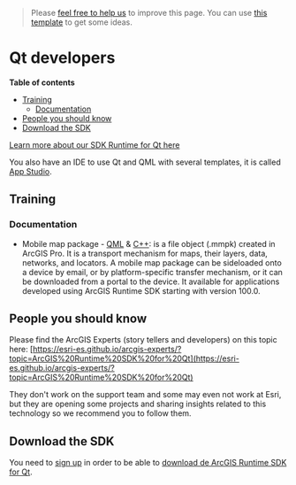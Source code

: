 > Please [feel free to help us](#contributions) to improve this page. You can use [this template](https://github.com/esri-es/awesome-arcgis/blob/master/RESOURCE_PAGE_TEMPLATE.md) to get some ideas.


# Qt developers
<!-- START doctoc generated TOC please keep comment here to allow auto update -->
<!-- DON'T EDIT THIS SECTION, INSTEAD RE-RUN doctoc TO UPDATE -->
**Table of contents**

- [Training](#training)
  - [Documentation](#documentation)
- [People you should know](#people-you-should-know)
- [Download the SDK](#download-the-sdk)

<!-- END doctoc generated TOC please keep comment here to allow auto update -->

[Learn more about our SDK Runtime for Qt here](https://developers.arcgis.com/qt/latest)

You also have an IDE to use Qt and QML with several templates, it is called
[App Studio](app-studio/README.md).

## Training
### Documentation
* Mobile map package - [QML](https://developers.arcgis.com/qt/latest/qml/guide/mobile-map-package.htm) & [C++](https://developers.arcgis.com/qt/latest/cpp/guide/mobile-map-package.htm): is a file object (.mmpk) created in ArcGIS Pro. It is a transport mechanism for maps, their layers, data, networks, and locators. A mobile map package can be sideloaded onto a device by email, or by platform-specific transfer mechanism, or it can be downloaded from a portal to the device. It available for applications developed using ArcGIS Runtime SDK starting with version 100.0.

## People you should know
Please find the ArcGIS Experts (story tellers and developers) on this topic here: [https://esri-es.github.io/arcgis-experts/?topic=ArcGIS%20Runtime%20SDK%20for%20Qt](https://esri-es.github.io/arcgis-experts/?topic=ArcGIS%20Runtime%20SDK%20for%20Qt)

They don't work on the support team and some may even not work at Esri,
but they are opening some projects and sharing insights related to this
technology so we recommend you to follow them.

## Download the SDK

You need to [sign up](https://developers.arcgis.com/sign-up/) in order to be able
to [download de ArcGIS Runtime SDK for Qt](https://developers.arcgis.com/downloads/).



